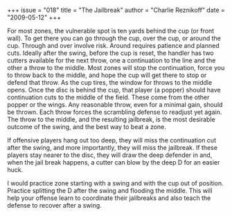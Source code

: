 +++
issue = "018"
title = "The Jailbreak"
author = "Charlie Reznikoff"
date = "2009-05-12"
+++

For most zones, the vulnerable spot is ten yards behind the cup (or front
wall). To get there you can go through the cup, over the cup, or around the
cup. Through and over involve risk. Around requires patience and planned cuts.
Ideally after the swing, before the cup is reset, the handler has two cutters
available for the next throw, one a continuation to the line and the other a
throw to the middle. Most zones will stop the continuation, force you to throw
back to the middle, and hope the cup will get there to stop or defend that
throw. As the cup tires, the window for throws to the middle opens. Once the
disc is behind the cup, that player (a popper) should have continuation cuts
to the middle of the field. These come from the other popper or the wings. Any
reasonable throw, even for a minimal gain, should be thrown. Each throw forces
the scrambling defense to readjust yet again. The throw to the middle, and the
resulting jailbreak, is the most desirable outcome of the swing, and the best
way to beat a zone.  
  
If offensive players hang out too deep, they will miss the continuation cut
after the swing, and more importantly, they will miss the jailbreak. If these
players stay nearer to the disc, they will draw the deep defender in and, when
the jail break happens, a cutter can blow by the deep D for an easier huck.  
  
I would practice zone starting with a swing and with the cup out of position.
Practice splitting the D after the swing and flooding the middle. This will
help your offense learn to coordinate their jailbreaks and also teach the
defense to recover after a swing.
